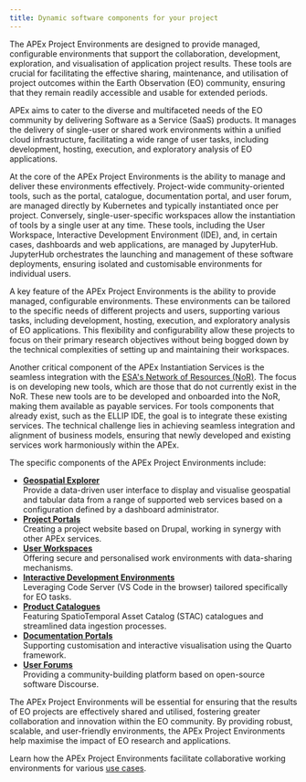 ```yaml
---
title: Dynamic software components for your project
---
```


The APEx Project Environments are designed to provide managed, configurable environments that support the collaboration,
development, exploration, and visualisation of application project results. These tools are crucial for facilitating the
effective sharing, maintenance, and utilisation of project outcomes within the Earth Observation (EO) community,
ensuring that they remain readily accessible and usable for extended periods.

APEx aims to cater to the diverse and multifaceted needs of the EO community by delivering Software as a Service (SaaS)
products. It manages the delivery of single-user or shared work environments within a unified cloud infrastructure,
facilitating a wide range of user tasks, including development, hosting, execution, and exploratory analysis of EO
applications.

At the core of the APEx Project Environments is the ability to manage and deliver these environments effectively. Project-wide
community-oriented tools, such as the portal, catalogue, documentation portal, and user forum, are managed directly by
Kubernetes and typically instantiated once per project. Conversely, single-user-specific workspaces allow the
instantiation of tools by a single user at any time. These tools, including the User Workspace, Interactive Development
Environment (IDE), and, in certain cases, dashboards and web applications, are managed by JupyterHub. JupyterHub
orchestrates the launching and management of these software deployments, ensuring isolated and customisable environments
for individual users.

A key feature of the APEx Project Environments is the ability to provide managed, configurable environments. These environments
can be tailored to the specific needs of different projects and users, supporting various tasks, including development,
hosting, execution, and exploratory analysis of EO applications. This flexibility and configurability allow these
projects to focus on their primary research objectives without being bogged down by the technical complexities of
setting up and maintaining their workspaces.

Another critical component of the APEx Instantiation Services is the seamless integration with
the [ESA's Network of Resources (NoR)](https://portfolio.nor-discover.org/). The focus is on developing new tools, which
are those that do not currently exist in the NoR. These new tools are to be developed and onboarded into the NoR, making
them available as payable services. For tools components that already exist, such as the ELLIP IDE, the goal is to
integrate these existing services. The technical challenge lies in achieving seamless integration and alignment of
business models, ensuring that newly developed and existing services work harmoniously within the APEx.

The specific components of the APEx Project Environments include:

* **[Geospatial Explorer](geospatial_explorer.md)**\
  Provide a data-driven user interface to display and visualise geospatial and tabular data from a range of supported
  web services based on a configuration defined by a dashboard administrator.
* **[Project Portals](project_portal.md)**\
  Creating a project website based on Drupal, working in synergy with other APEx services.
* [**User Workspaces**](user_workspace.md)\
  Offering secure and personalised work environments with data-sharing mechanisms.
* [**Interactive Development Environments**](ide.md)\
  Leveraging Code Server (VS Code in the browser) tailored specifically for EO tasks.
* [**Product Catalogues**](catalog.qmd)\
  Featuring SpatioTemporal Asset Catalog (STAC) catalogues and streamlined data ingestion processes.
* [**Documentation Portals**](documentation.qmd)\
  Supporting customisation and interactive visualisation using the Quarto framework.
* [**User Forums**](forum.md)\
  Providing a community-building platform based on open-source software Discourse.

The APEx Project Environments will be essential for ensuring that the results of EO projects are effectively shared and
utilised, fostering greater collaboration and innovation within the EO community. By providing robust, scalable, and
user-friendly environments, the APEx Project Environments help maximise the impact of EO research and applications.

Learn how the APEx Project Environments facilitate collaborative working environments for various [use cases](./usecases.qmd).
